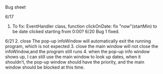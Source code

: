 Bug sheet

6/17
1. To fix: EventHandler class, function clickOnDate: fix "now"(startMin) to be date clicked starting from 0:00?
6/20
Bug 1 fixed.

6/21
2. close The pop-up infoWindow will automatically exit the running program, which is not expected
3. close the main window will not close the infoWindow,and the program still runs
4. when the pop-up info window shows up, I can still use the main window to look up dates, when it shouldn’t, the pop-up window should have the priority, and the main window should be blocked at this time.


